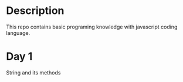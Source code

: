 # Description

This repo contains basic programing knowledge with javascript coding language.

# Day 1

String and its methods
